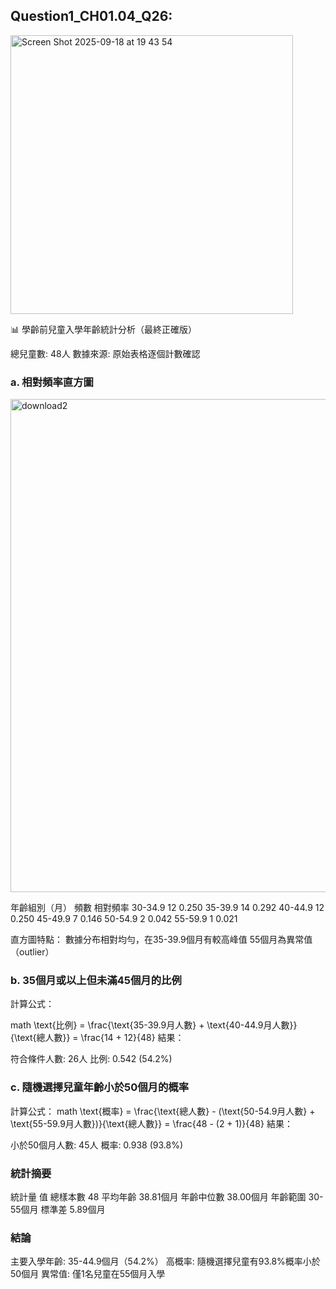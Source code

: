 
## Question1_CH01.04_Q26: <br/>
<img width="452" height="446" alt="Screen Shot 2025-09-18 at 19 43 54" src="https://github.com/user-attachments/assets/e0458164-8d64-47db-9639-0946fdf39b7a" /> <br/>
</p>
</p>

📊 學齡前兒童入學年齡統計分析（最終正確版）

總兒童數: 48人
數據來源: 原始表格逐個計數確認


### a. 相對頻率直方圖
<img width="1189" height="789" alt="download2" src="https://github.com/user-attachments/assets/608a16e6-ecc5-4ad1-855d-2e05e62288cf" />

年齡組別（月）	頻數	相對頻率
30-34.9	12	0.250
35-39.9	14	0.292
40-44.9	12	0.250
45-49.9	7	0.146
50-54.9	2	0.042
55-59.9	1	0.021

直方圖特點：
數據分布相對均勻，在35-39.9個月有較高峰值
55個月為異常值（outlier）

### b. 35個月或以上但未滿45個月的比例

計算公式：

math
\text{比例} = \frac{\text{35-39.9月人數} + \text{40-44.9月人數}}{\text{總人數}} = \frac{14 + 12}{48}
結果：

符合條件人數: 26人
比例: 0.542 (54.2%)


### c. 隨機選擇兒童年齡小於50個月的概率

計算公式：
math
\text{概率} = \frac{\text{總人數} - (\text{50-54.9月人數} + \text{55-59.9月人數})}{\text{總人數}} = \frac{48 - (2 + 1)}{48}
結果：

小於50個月人數: 45人
概率: 0.938 (93.8%)

### 統計摘要

統計量	  值
總樣本數	48
平均年齡	38.81個月
年齡中位數	38.00個月
年齡範圍	30-55個月
標準差	5.89個月

### 結論
主要入學年齡: 35-44.9個月（54.2%）
高概率: 隨機選擇兒童有93.8%概率小於50個月
異常值: 僅1名兒童在55個月入學




